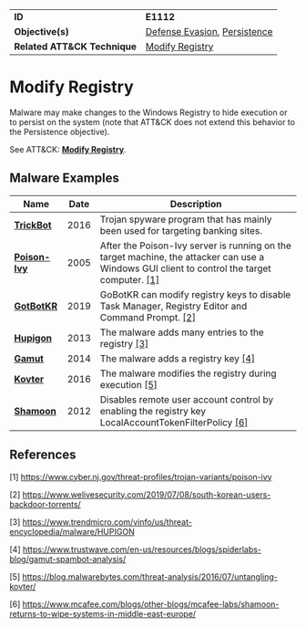 |||
|---|---|
|**ID**|**E1112**|
|**Objective(s)**|[Defense Evasion](../defense-evasion), [Persistence](../persistence)|
|**Related ATT&CK Technique**|[Modify Registry](https://attack.mitre.org/techniques/T1112)|


Modify Registry
===============
Malware may make changes to the Windows Registry to hide execution or to persist on the system (note that ATT&CK does not extend this behavior to the Persistence objective). 

See ATT&CK: [**Modify Registry**](https://attack.mitre.org/techniques/T1112).

Malware Examples
----------------
|Name|Date|Description|
|---|---|---|
|[**TrickBot**](../xample-malware/trickbot.md)|2016|Trojan spyware program that has mainly been used for targeting banking sites.|
|[**Poison-Ivy**](../xample-malware/poison-ivy.md)|2005|After the Poison-Ivy server is running on the target machine, the attacker can use a Windows GUI client to control the target computer. [[1]](#1)|
|[**GotBotKR**](../defense-evasion/modify-reg.md)|2019|GoBotKR can modify registry keys to disable Task Manager, Registry Editor and Command Prompt. [[2]](#2)|
|[**Hupigon**](../defense-evasion/modify-reg.md)|2013|The malware adds many entries to the registry [[3]](#3)|
|[**Gamut**](../defense-evasion/modify-reg.md)|2014|The malware adds a registry key [[4]](#4)|
|[**Kovter**](../defense-evasion/modify-reg.md)|2016|The malware modifies the registry during execution [[5]](#5)|
|[**Shamoon**](../xample-malware/shamoon.md)|2012|Disables remote user account control by enabling the registry key LocalAccountTokenFilterPolicy  [[6]](#6)|

References
----------
<a name="1">[1]</a> https://www.cyber.nj.gov/threat-profiles/trojan-variants/poison-ivy

<a name="2">[2]</a> https://www.welivesecurity.com/2019/07/08/south-korean-users-backdoor-torrents/

<a name="3">[3]</a> https://www.trendmicro.com/vinfo/us/threat-encyclopedia/malware/HUPIGON

<a name="4">[4]</a> https://www.trustwave.com/en-us/resources/blogs/spiderlabs-blog/gamut-spambot-analysis/

<a name="5">[5]</a> https://blog.malwarebytes.com/threat-analysis/2016/07/untangling-kovter/

<a name="6">[6]</a> https://www.mcafee.com/blogs/other-blogs/mcafee-labs/shamoon-returns-to-wipe-systems-in-middle-east-europe/
